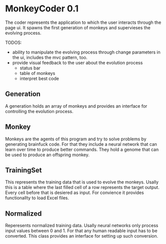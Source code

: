 # MonkeyCoder 0.1

The coder represents the application to which the user interacts through the page ui. It spawns the first generation of monkeys and supervieses the evolving process.

TODOS:
- ability to manipulate the evolving process through change parameters in the ui, includes the mvc pattern, too.
- provide visual feedback to the user about the evolution process
    - status bar
    - table of monkeys
    - interpret best code

## Generation
A generation holds an array of monkeys and provides an interface for controlling the evolution process.

## Monkey
Monkeys are the agents of this program and try to solve problems by generating brainfuck code. For that they include a neural network that can learn over time to produce better commands.
They hold a genome that can be used to produce an offspring monkey.

## TrainingSet
This represents the training data that is used to evolve the monkeys. Usally this is a table where the last filled cell of a row represents the target output. Every cell before that is desiered as input.
For convience it provides functionallty to load Excel files.

## Normalized
Reperesents normalized training data. Usally neural networks only process input values between 0 and 1. For that any human readable input has to be converted. This class provides an interface for setting up such conversion.
